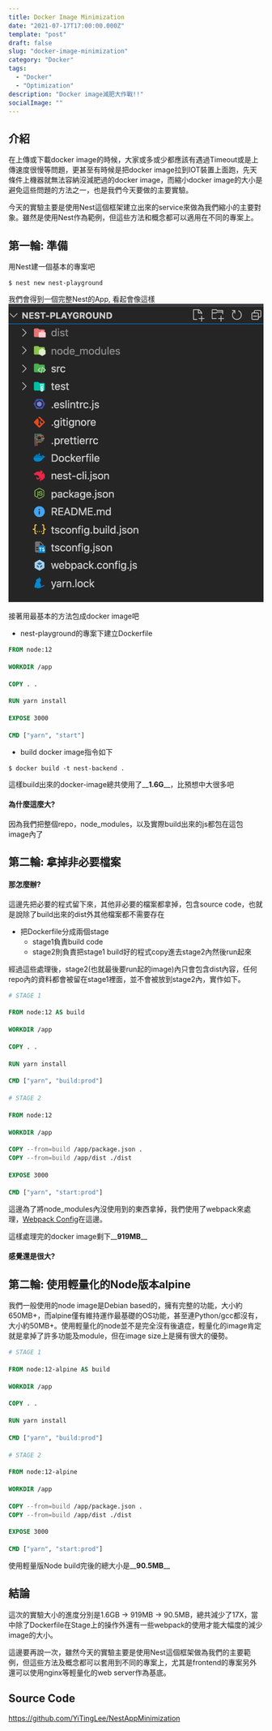 ```yaml
---
title: Docker Image Minimization
date: "2021-07-17T17:00:00.000Z"
template: "post"
draft: false
slug: "docker-image-minimization"
category: "Docker"
tags:
  - "Docker"
  - "Optimization"
description: "Docker image減肥大作戰!!"
socialImage: ""
---
```


## 介紹
在上傳或下載docker image的時候，大家或多或少都應該有遇過Timeout或是上傳速度很慢等問題，更甚至有時候是把docker image拉到IOT裝置上面跑，先天條件上機器就無法容納沒減肥過的docker image，而縮小docker image的大小是避免這些問題的方法之一，也是我們今天要做的主要實驗。

今天的實驗主要是使用Nest這個框架建立出來的service來做為我們縮小的主要對象。雖然是使用Nest作為範例，但這些方法和概念都可以適用在不同的專案上。

## 第一輪: 準備
用Nest建一個基本的專案吧

```shell
$ nest new nest-playground
```

我們會得到一個完整Nest的App, 看起會像這樣
![Folder Structure](/images/docker-image-minimization/folder-structure.png)

接著用最基本的方法包成docker image吧
 - nest-playground的專案下建立Dockerfile

```Dockerfile
FROM node:12

WORKDIR /app

COPY . .

RUN yarn install

EXPOSE 3000

CMD ["yarn", "start"]
```

 - build docker image指令如下

```shell
$ docker build -t nest-backend .
```

這樣build出來的docker-image總共使用了__**1.6G**__，比預想中大很多吧

#### 為什麼這麼大?
因為我們把整個repo，node_modules，以及實際build出來的js都包在這包image內了

## 第二輪: 拿掉非必要檔案
#### 那怎麼辦?
這邊先把必要的程式留下來，其他非必要的檔案都拿掉，包含source code，也就是說除了build出來的dist外其他檔案都不需要存在
 - 把Dockerfile分成兩個stage
   - stage1負責build code
   - stage2則負責把stage1 build好的程式copy進去stage2內然後run起來

經過這些處理後，stage2(也就最後要run起的image)內只會包含dist內容，任何repo內的資料都會被留在stage1裡面，並不會被放到stage2內，實作如下。

```Dockerfile
# STAGE 1

FROM node:12 AS build

WORKDIR /app

COPY . .

RUN yarn install

CMD ["yarn", "build:prod"]

# STAGE 2

FROM node:12

WORKDIR /app

COPY --from=build /app/package.json .
COPY --from=build /app/dist ./dist

EXPOSE 3000

CMD ["yarn", "start:prod"]
```

這邊為了將node_modules內沒使用到的東西拿掉，我們使用了webpack來處理，[Webpack Config](https://github.com/YiTingLee/NestAppMinimization/blob/master/webpack.config.js)在這邊。

這樣處理完的docker image剩下__**919MB**__

#### 感覺還是很大?

## 第二輪: 使用輕量化的Node版本alpine
我們一般使用的node image是Debian based的，擁有完整的功能，大小約650MB+，而alpine僅有維持運作最基礎的OS功能，甚至連Python/gcc都沒有，大小約50MB+。使用輕量化的node並不是完全沒有後遺症，輕量化的image肯定就是拿掉了許多功能及module，但在image size上是擁有很大的優勢。

```Dockerfile
# STAGE 1

FROM node:12-alpine AS build

WORKDIR /app

COPY . .

RUN yarn install

CMD ["yarn", "build:prod"]

# STAGE 2

FROM node:12-alpine

WORKDIR /app

COPY --from=build /app/package.json .
COPY --from=build /app/dist ./dist

EXPOSE 3000

CMD ["yarn", "start:prod"]
```

使用輕量版Node build完後的總大小是__**90.5MB**__

## 結論
這次的實驗大小的進度分別是1.6GB -> 919MB -> 90.5MB，總共減少了17X，當中除了Dockerfile在Stage上的操作外還有一些webpack的使用才能大幅度的減少image的大小。

這邊要再說一次，雖然今天的實驗主要是使用Nest這個框架做為我們的主要範例，但這些方法及概念都可以套用到不同的專案上，尤其是frontend的專案另外還可以使用nginx等輕量化的web server作為基底。

## Source Code
https://github.com/YiTingLee/NestAppMinimization
